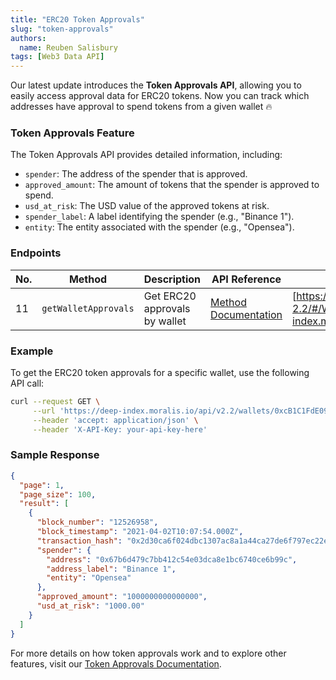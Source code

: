```yaml
---
title: "ERC20 Token Approvals"
slug: "token-approvals"
authors:
  name: Reuben Salisbury
tags: [Web3 Data API]
---
```


Our latest update introduces the **Token Approvals API**, allowing you to easily access approval data for ERC20 tokens. Now you can track which addresses have approval to spend tokens from a given wallet 🔥

<!-- truncate -->

### Token Approvals Feature

The Token Approvals API provides detailed information, including:

- `spender`: The address of the spender that is approved.
- `approved_amount`: The amount of tokens that the spender is approved to spend.
- `usd_at_risk`: The USD value of the approved tokens at risk.
- `spender_label`: A label identifying the spender (e.g., "Binance 1").
- `entity`: The entity associated with the spender (e.g., "Opensea").

### Endpoints

| No. | Method               | Description                   | API Reference                                                                              | URL                                                                                                                                          |
| --- | -------------------- | ----------------------------- | ------------------------------------------------------------------------------------------ | -------------------------------------------------------------------------------------------------------------------------------------------- |
| 11  | `getWalletApprovals` | Get ERC20 approvals by wallet | [Method Documentation](/web3-data-api/evm/reference/wallet-api/get-wallet-token-approvals) | [https://deep-index.moralis.io/api-docs-2.2/#/Wallets/getWalletApprovals](https://deep-index.moralis.io/api/v2.2/wallets/:address/approvals) |

### Example

To get the ERC20 token approvals for a specific wallet, use the following API call:

```bash
curl --request GET \
     --url 'https://deep-index.moralis.io/api/v2.2/wallets/0xcB1C1FdE09f811B294172696404e88E658659905/approvals?chain=eth' \
     --header 'accept: application/json' \
     --header 'X-API-Key: your-api-key-here'
```

### Sample Response

```json
{
  "page": 1,
  "page_size": 100,
  "result": [
    {
      "block_number": "12526958",
      "block_timestamp": "2021-04-02T10:07:54.000Z",
      "transaction_hash": "0x2d30ca6f024dbc1307ac8a1a44ca27de6f797ec22ef20627a1307243b0ab7d09",
      "spender": {
        "address": "0x67b6d479c7bb412c54e03dca8e1bc6740ce6b99c",
        "address_label": "Binance 1",
        "entity": "Opensea"
      },
      "approved_amount": "1000000000000000",
      "usd_at_risk": "1000.00"
    }
  ]
}
```

For more details on how token approvals work and to explore other features, visit our [Token Approvals Documentation](/web3-data-api/evm/reference/wallet-api/get-wallet-token-approvals).
